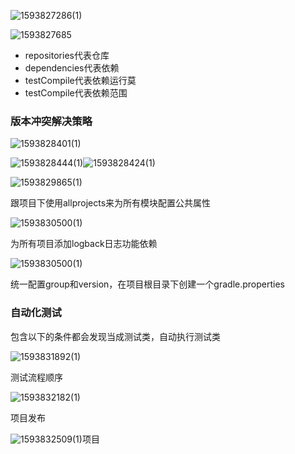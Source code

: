 ![1593827286(1)](D:\技术学习\笔记\学习\我的笔记图片\1593827286(1).jpg)

![1593827685](D:\技术学习\笔记\学习\我的笔记图片\1593827685.jpg)

- repositories代表仓库
- dependencies代表依赖
- testCompile代表依赖运行莫
- testCompile代表依赖范围

### 版本冲突解决策略



![1593828401(1)](D:\技术学习\笔记\学习\我的笔记图片\1593828401(1).jpg)

![1593828444(1)](D:\技术学习\笔记\学习\我的笔记图片\1593828444(1).jpg)![1593828424(1)](D:\技术学习\笔记\学习\我的笔记图片\1593828424(1).jpg)

![1593829865(1)](D:\技术学习\笔记\学习\我的笔记图片\1593829865(1).jpg)

跟项目下使用allprojects来为所有模块配置公共属性

![1593830500(1)](D:\技术学习\笔记\学习\我的笔记图片\1593830500(1).jpg)

为所有项目添加logback日志功能依赖

![1593830500(1)](D:\技术学习\笔记\学习\我的笔记图片\1593830500(1).jpg)

统一配置group和version，在项目根目录下创建一个gradle.properties

### 自动化测试

包含以下的条件都会发现当成测试类，自动执行测试类

![1593831892(1)](D:\技术学习\笔记\学习\我的笔记图片\1593831892(1).jpg)

测试流程顺序

![1593832182(1)](D:\技术学习\笔记\学习\我的笔记图片\1593832182(1).jpg)

项目发布

![1593832509(1)](D:\技术学习\笔记\学习\我的笔记图片\1593832509(1).jpg)项目